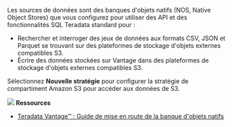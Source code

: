 Les sources de données sont des banques d'objets natifs (NOS, Native Object Stores) que vous configurez pour utiliser des API et des fonctionnalités SQL Teradata standard pour :

-   Rechercher et interroger des jeux de données aux formats CSV, JSON et Parquet se trouvant sur des plateformes de stockage d'objets externes compatibles S3.
-   Écrire des données stockées sur Vantage dans des plateformes de stockage d'objets externes compatibles S3.

Sélectionnez **Nouvelle stratégie** pour configurer la stratégie de compartiment Amazon S3 pour accéder aux données de S3.

![](../Images/fluto-icn-resources.png) **Ressources**

-   [Teradata Vantage™ : Guide de mise en route de la banque d'objets natifs](https://docs.teradata.com/r/UvoBsZYTAWt2z0jnQFJbvw/root)
